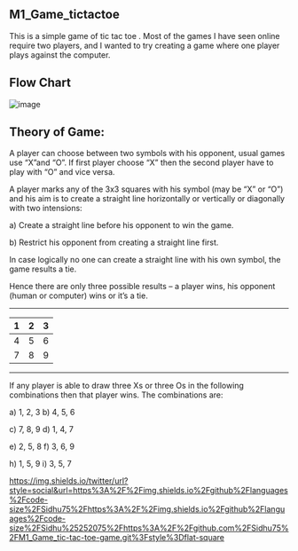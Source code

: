 
## M1_Game_tictactoe
This is a simple game of tic tac toe . Most of the games I have seen online require two players, and I wanted to try creating a game where one player plays against the computer.

## Flow Chart
![image](https://user-images.githubusercontent.com/67543660/142911477-f821cb9f-6c15-4ee7-8871-14f96b7b14b6.png)

## Theory of Game:

A player can choose between two symbols with his opponent, usual games
use “X”and “O”. If first player choose “X” then the second player have to
play with “O” and vice versa.


A player marks any of the 3x3 squares with his symbol (may be “X” or “O”)
and his aim is to create a straight line horizontally or vertically or diagonally
with two intensions:

a) Create a straight line before his opponent to win the game.

b) Restrict his opponent from creating a straight line first.

In case logically no one can create a straight line with his own symbol, the
game results a tie.

Hence there are only three possible results – a player wins, his opponent
(human or computer) wins or it’s a tie. 


***********
| 1 | 2 | 3 |
| --- | --- | --- |
| 4 | 5 | 6
| 7 | 8 | 9 |


*******************

If any player is able to draw three Xs or three Os in the following
combinations then that player wins. The combinations are:
 
 a) 1, 2, 3    b) 4, 5, 6
 
 c) 7, 8, 9    d) 1, 4, 7
 
 e) 2, 5, 8    f) 3, 6, 9
 
 h) 1, 5, 9    i) 3, 5, 7
 
 https://img.shields.io/twitter/url?style=social&url=https%3A%2F%2Fimg.shields.io%2Fgithub%2Flanguages%2Fcode-size%2FSidhu75%2Fhttps%3A%2F%2Fimg.shields.io%2Fgithub%2Flanguages%2Fcode-size%2FSidhu%25252075%2Fhttps%3A%2F%2Fgithub.com%2FSidhu75%2FM1_Game_tic-tac-toe-game.git%3Fstyle%3Dflat-square

